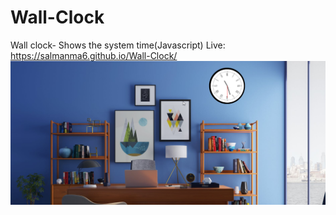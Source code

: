 # Wall-Clock
Wall clock- Shows the system time(Javascript)
Live: https://salmanma6.github.io/Wall-Clock/ <br>
<img src="wallclock.png" />
